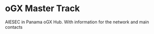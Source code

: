 # **oGX Master Track**

AIESEC in Panama oGX Hub. With information for the network and main contacts
